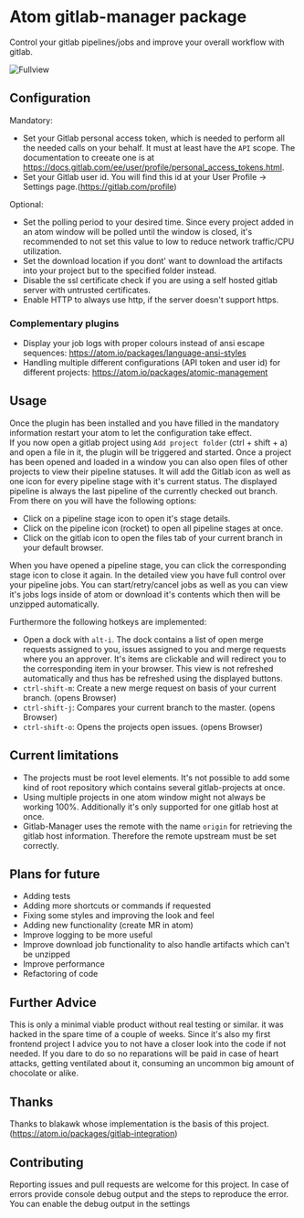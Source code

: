 # Atom gitlab-manager package

Control your gitlab pipelines/jobs and improve your overall workflow with gitlab.

![Fullview](https://user-images.githubusercontent.com/54643607/63933230-1a151480-ca59-11e9-8dee-64eb9c9c8686.png)

## Configuration

Mandatory:
- Set your Gitlab personal access token, which is needed to perform all the needed calls on your behalf. It must at least have the `API` scope. The documentation to creeate one is at https://docs.gitlab.com/ee/user/profile/personal_access_tokens.html.
- Set your Gitlab user id. You will find this id at your User Profile -> Settings page.(https://gitlab.com/profile)

Optional:
- Set the polling period to your desired time. Since every project added in an atom window will be polled until the window is closed, it's recommended to not set this value to low to reduce network traffic/CPU utilization.
- Set the download location if you dont' want to download the artifacts into your project but to the specified folder instead.
- Disable the ssl certificate check if you are using a self hosted gitlab server with untrusted certificates.
- Enable HTTP to always use http, if the  server doesn't support https.

### Complementary plugins
- Display your job logs with proper colours instead of ansi escape sequences: https://atom.io/packages/language-ansi-styles
- Handling multiple different configurations (API token and user id) for different projects: https://atom.io/packages/atomic-management

## Usage
Once the plugin has been installed and you have filled in the mandatory information restart your atom to let the configuration take effect.   
If you now open a gitlab project using `Add project folder` (ctrl + shift + a) and open a file in it, the plugin will be triggered and started. Once a project has been opened and loaded in a window you can also open files of other projects to view their pipeline statuses.
It will add the Gitlab icon as well as one icon for every pipeline stage with it's current status. The displayed pipeline is always the last pipeline of the currently checked out branch. From there on you will have the following options:
- Click on a pipeline stage icon to open it's stage details.
- Click on the pipeline icon (rocket) to open all pipeline stages at once.
- Click on the gitlab icon to open the files tab of your current branch in your default browser.

When you have opened a pipeline stage, you can click the corresponding stage icon to close it again. In the detailed view you have full control over your pipeline jobs. You can start/retry/cancel jobs as well as you can view it's jobs logs inside of atom or download it's contents which then will be unzipped automatically.

Furthermore the following hotkeys are implemented:
- Open a dock with `alt-i`. The dock contains a list of open merge requests assigned to you, issues assigned to you and merge requests where you an approver. It's items are clickable and will redirect you to the corresponding item in your browser. This view is not refreshed automatically and thus has be refreshed using the displayed buttons.
- `ctrl-shift-m`: Create a new merge request on basis of your current branch. (opens Browser)
- `ctrl-shift-j`: Compares your current branch to the master. (opens Browser)
- `ctrl-shift-o`: Opens the projects open issues. (opens Browser)

## Current limitations
- The projects must be root level elements. It's not possible to add some kind of root repository which contains several gitlab-projects at once.
- Using multiple projects in one atom window might not always be working 100%. Additionally it's only supported for one gitlab host at once.
- Gitlab-Manager uses the remote with the name `origin` for retrieving the gitlab host information. Therefore the remote upstream must be set correctly.

## Plans for future
- Adding tests
- Adding more shortcuts or commands if requested
- Fixing some styles and improving the look and feel
- Adding new functionality (create MR in atom)
- Improve logging to be more useful
- Improve download job functionality to also handle artifacts which can't be unzipped
- Improve performance
- Refactoring of code

## Further Advice
This is only a minimal viable product without real testing or similar. it was hacked in the spare time of a couple of weeks. Since it's also my first frontend project I advice you to not have a closer look into the code if not needed. If you dare to do so no reparations will be paid in case of heart attacks, getting ventilated about it, consuming an uncommon big amount of chocolate or alike.

## Thanks
Thanks to blakawk whose implementation is the basis of this project. (https://atom.io/packages/gitlab-integration)

## Contributing
Reporting issues and pull requests are welcome for this project. In case of errors provide console debug output and the steps to reproduce the error. You can enable the debug output in the settings
